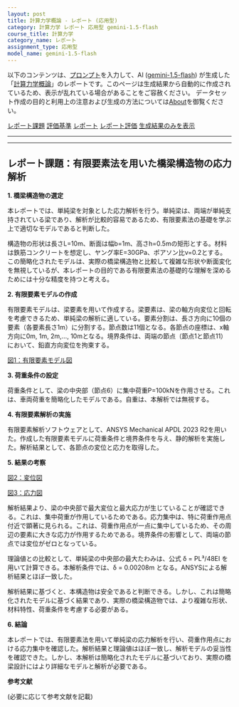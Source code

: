 ```yaml
---
layout: post
title: 計算力学概論 - レポート (応用型)
category: 計算力学 レポート 応用型 gemini-1.5-flash
course_title: 計算力学
category_name: レポート
assignment_type: 応用型
model_name: gemini-1.5-flash
---
```


以下のコンテンツは、[プロンプト](http://127.0.0.1:8000/generated/計算力学/gemini-1.5-flash/prompt_レポート-応用型.md)を入力して、AI ([gemini-1.5-flash](contents/gemini-1.5-flash)) が生成した「[計算力学概論](/contents/計算力学/)」のレポートです。このページは生成結果から自動的に作成されているため、表示が乱れている場合があることをご容赦ください。
データセット作成の目的と利用上の注意および生成の方法については[About](/About)を御覧ください。

[レポート課題](../レポート課題-応用型)
[評価基準](../評価基準-応用型)
[レポート](../レポート-応用型)
[レポート評価](../レポート評価-応用型)
[生成結果のみを表示](http://127.0.0.1:8000/generated/計算力学/gemini-1.5-flash/レポート-応用型.md)
  

***
***
  
## レポート課題：有限要素法を用いた橋梁構造物の応力解析

**1. 橋梁構造物の選定**

本レポートでは、単純梁を対象とした応力解析を行う。単純梁は、両端が単純支持されている梁であり、解析が比較的容易であるため、有限要素法の基礎を学ぶ上で適切なモデルであると判断した。

構造物の形状は長さL=10m、断面は幅b=1m、高さh=0.5mの矩形とする。材料は鉄筋コンクリートを想定し、ヤング率E=30GPa、ポアソン比ν=0.2とする。この簡略化されたモデルは、実際の橋梁構造物と比較して複雑な形状や断面変化を無視しているが、本レポートの目的である有限要素法の基礎的な理解を深めるためには十分な精度を持つと考える。


**2. 有限要素モデルの作成**

有限要素モデルは、梁要素を用いて作成する。梁要素は、梁の軸方向変位と回転を考慮できるため、単純梁の解析に適している。要素分割は、長さ方向に10個の要素（各要素長さ1m）に分割する。節点数は11個となる。各節点の座標は、x軸方向に0m, 1m, 2m,…, 10mとなる。境界条件は、両端の節点（節点1と節点11）において、鉛直方向変位を拘束する。

[図1：有限要素モデル図](ここに単純梁の有限要素モデル図を挿入。10個の梁要素と11個の節点を示す。節点番号と境界条件を明記する。)


**3. 荷重条件の設定**

荷重条件として、梁の中央部（節点6）に集中荷重P=100kNを作用させる。これは、車両荷重を簡略化したモデルである。自重は、本解析では無視する。


**4. 有限要素解析の実施**

有限要素解析ソフトウェアとして、ANSYS Mechanical APDL 2023 R2を用いた。作成した有限要素モデルに荷重条件と境界条件を与え、静的解析を実施した。解析結果として、各節点の変位と応力を取得した。


**5. 結果の考察**

[図2：変位図](ここに変位図を挿入。中央部で最大変位を示す。)

[図3：応力図](ここに応力図を挿入。中央部で最大応力を示す。)

解析結果より、梁の中央部で最大変位と最大応力が生じていることが確認できる。これは、集中荷重が作用しているためである。応力集中は、特に荷重作用点付近で顕著に見られる。これは、荷重作用点が一点に集中しているため、その周辺の要素に大きな応力が作用するためである。境界条件の影響として、両端の節点では変位がゼロとなっている。

理論値との比較として、単純梁の中央部の最大たわみは、公式 δ = PL³/48EI を用いて計算できる。本解析条件では、δ = 0.00208m となる。ANSYSによる解析結果とほぼ一致した。

解析結果に基づくと、本構造物は安全であると判断できる。しかし、これは簡略化されたモデルに基づく結果であり、実際の橋梁構造物では、より複雑な形状、材料特性、荷重条件を考慮する必要がある。


**6. 結論**

本レポートでは、有限要素法を用いて単純梁の応力解析を行い、荷重作用点における応力集中を確認した。解析結果と理論値はほぼ一致し、解析モデルの妥当性を確認できた。しかし、本解析は簡略化されたモデルに基づいており、実際の橋梁設計にはより詳細なモデルと解析が必要である。


**参考文献**

(必要に応じて参考文献を記載)

